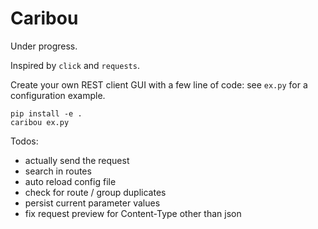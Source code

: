 # Caribou

Under progress.

Inspired by `click` and `requests`.

Create your own REST client GUI with a few line of code: 
see `ex.py` for a configuration example.

```
pip install -e .
caribou ex.py
```

Todos:

- actually send the request
- search in routes
- auto reload config file
- check for route / group duplicates
- persist current parameter values
- fix request preview for Content-Type other than json
